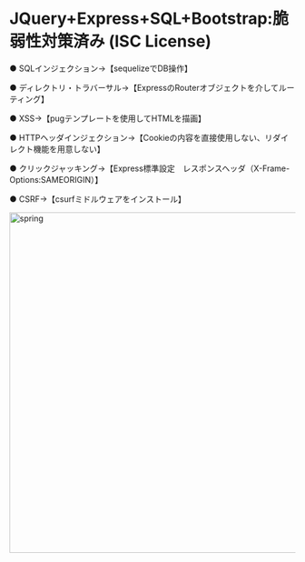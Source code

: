 # JQuery+Express+SQL+Bootstrap:脆弱性対策済み (ISC License)
<p> ● SQLインジェクション→【sequelizeでDB操作】</p>
<p> ● ディレクトリ・トラバーサル→【ExpressのRouterオブジェクトを介してルーティング】 </p>
<p> ● XSS→【pugテンプレートを使用してHTMLを描画】　</p>
<p> ● HTTPヘッダインジェクション→【Cookieの内容を直接使用しない、リダイレクト機能を用意しない】 </p>
<p> ● クリックジャッキング→【Express標準設定　レスポンスヘッダ（X-Frame-Options:SAMEORIGIN）】</p>
<p> ● CSRF→【csurfミドルウェアをインストール】 </p>
<img width="599" alt="spring" src="https://user-images.githubusercontent.com/39044771/48022162-c6f66c00-e17d-11e8-8681-c13f489f3406.png">
